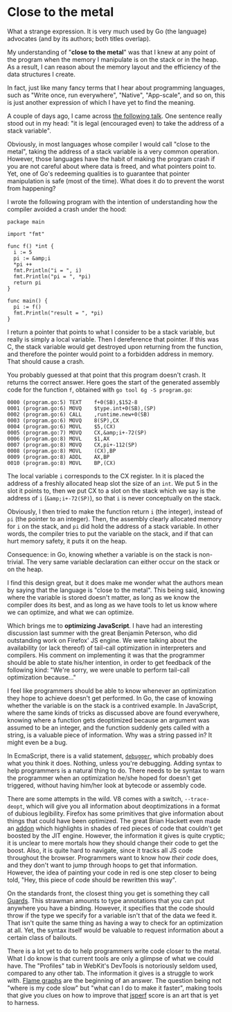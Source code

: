 # Close to the metal

What a strange expression. It is very much used by Go (the language) advocates (and by its authors; both titles overlap).

My understanding of "**close to the metal**" was that I knew at any point of the program when the memory I manipulate is on the stack or in the heap. As a result, I can reason about the memory layout and the efficiency of the data structures I create.

In fact, just like many fancy terms that I hear about programming languages, such as "Write once, run everywhere", "Native", "App-scale", and so on, this is just another expression of which I have yet to find the meaning.

A couple of days ago, I came across [the following talk](http://talks.golang.org/2012/splash.article). One sentence really stood out in my head: "it is legal (encouraged even) to take the address of a stack variable".

Obviously, in most languages whose compiler I would call "close to the metal", taking the address of a stack variable is a very common operation. However, those languages have the habit of making the program crash if you are not careful about where data is freed, and what pointers point to. Yet, one of Go's redeeming qualities is to guarantee that pointer manipulation is safe (most of the time). What does it do to prevent the worst from happening?

I wrote the following program with the intention of understanding how the compiler avoided a crash under the hood:

    package main
    
    import "fmt"
    
    func f() *int {
      i := 5
      pi := &amp;i
      *pi ++
      fmt.Println("i = ", i)
      fmt.Println("pi = ", *pi)
      return pi
    }
    
    func main() {
      pi := f()
      fmt.Println("result = ", *pi)
    }

I return a pointer that points to what I consider to be a stack variable, but really is simply a local variable. Then I dereference that pointer. If this was C, the stack variable would get destroyed upon returning from the function, and therefore the pointer would point to a forbidden address in memory. That should cause a crash.

You probably guessed at that point that this program doesn't crash. It returns the correct answer.
Here goes the start of the generated assembly code for the function `f`, obtained with `go tool 6g -S program.go`:

    0000 (program.go:5) TEXT    f+0(SB),$152-8
    0001 (program.go:6) MOVQ    $type.int+0(SB),(SP)
    0002 (program.go:6) CALL    ,runtime.new+0(SB)
    0003 (program.go:6) MOVQ    8(SP),CX
    0004 (program.go:6) MOVL    $5,(CX)
    0005 (program.go:7) MOVQ    CX,&amp;i+-72(SP)
    0006 (program.go:8) MOVL    $1,AX
    0007 (program.go:8) MOVQ    CX,pi+-112(SP)
    0008 (program.go:8) MOVL    (CX),BP
    0009 (program.go:8) ADDL    AX,BP
    0010 (program.go:8) MOVL    BP,(CX)

The local variable `i` corresponds to the CX register. In it is placed the address of a freshly allocated heap slot the size of an `int`. We put 5 in the slot it points to, then we put CX to a slot on the stack which we say is the address of `i` (`&amp;i+-72(SP)`), so that `i` is never conceptually on the stack.

Obviously, I then tried to make the function return `i` (the integer), instead of `pi` (the pointer to an integer). Then, the assembly clearly allocated memory for `i` on the stack, and `pi` did hold the address of a stack variable. In other words, the compiler tries to put the variable on the stack, and if that can hurt memory safety, it puts it on the heap.

Consequence: in Go, knowing whether a variable is on the stack is non-trivial. The very same variable declaration can either occur on the stack or on the heap.

I find this design great, but it does make me wonder what the authors mean by saying that the language is "close to the metal". This being said, knowing where the variable is stored doesn't matter, as long as we know the compiler does its best, and as long as we have tools to let us know where we can optimize, and what we can optimize.

Which brings me to **optimizing JavaScript**. I have had an interesting discussion last summer with the great Benjamin Peterson, who did outstanding work on Firefox' JS engine. We were talking about the availability (or lack thereof) of tail-call optimization in interpreters and compilers.
His comment on implementing it was that the programmer should be able to state his/her intention, in order to get feedback of the following kind: "We're sorry, we were unable to perform tail-call optimization because…"

I feel like programmers should be able to know whenever an optimization they hope to achieve doesn't get performed. In Go, the case of knowing whether the variable is on the stack is a contrived example. In JavaScript, where the same kinds of tricks as discussed above are found everywhere, knowing where a function gets deoptimized because an argument was assumed to be an integer, and the function suddenly gets called with a string, is a valuable piece of information. Why was a string passed in? It might even be a bug.

In EcmaScript, there is a valid statement, [`debugger`](http://es5.github.com/#x12.15), which probably does what you think it does. Nothing, unless you're debugging. Adding syntax to help programmers is a natural thing to do. There needs to be syntax to warn the programmer when an optimization he/she hoped for doesn't get triggered, without having him/her look at bytecode or assembly code.

There are some attempts in the wild. V8 comes with a switch, `--trace-deopt`, which will give you all information about deoptimizations in a format of dubious legibility. Firefox has some primitives that give information about things that could have been optimized. The great Brian Hackett even made an [addon](https://addons.mozilla.org/en-US/firefox/addon/jit-inspector/) which highlights in shades of red pieces of code that couldn't get boosted by the JIT engine. However, the information it gives is quite cryptic; it is unclear to mere mortals how they should change their code to get the boost. Also, it is quite hard to navigate, since it tracks all JS code throughout the browser. Programmers want to know how *their code* does, and they don't want to jump through hoops to get that information. However, the idea of painting your code in red is one step closer to being told, "Hey, this piece of code should be rewritten this way".

On the standards front, the closest thing you get is something they call [Guards](http://wiki.ecmascript.org/doku.php?id=strawman:guards). This strawman amounts to type annotations that you can put anywhere you have a binding. However, it specifies that the code should throw if the type we specify for a variable isn't that of the data we feed it. That isn't quite the same thing as having a way to check for an optimization at all. Yet, the syntax itself would be valuable to request information about a certain class of bailouts.

There is a lot yet to do to help programmers write code closer to the metal. What I do know is that current tools are only a glimpse of what we could have. The "Profiles" tab in WebKit's DevTools is notoriously seldom used, compared to any other tab. The information it gives is a struggle to work with. [Flame graphs](http://www.cs.brown.edu/~dap/agg-flamegraph.svg) are the beginning of an answer. The question being not "where is my code slow" but "what can I do to make it faster", making tools that give you clues on how to improve that [jsperf](http://jsperf.com/) score is an art that is yet to harness.

<script type="application/ld+json">
{ "@context": "http://schema.org",
  "@type": "BlogPosting",
  "datePublished": "2012-12-12T16:48:00Z",
  "keywords": "go" }
</script>
